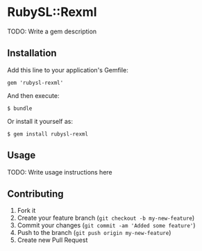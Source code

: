 # RubySL::Rexml

TODO: Write a gem description

## Installation

Add this line to your application's Gemfile:

    gem 'rubysl-rexml'

And then execute:

    $ bundle

Or install it yourself as:

    $ gem install rubysl-rexml

## Usage

TODO: Write usage instructions here

## Contributing

1. Fork it
2. Create your feature branch (`git checkout -b my-new-feature`)
3. Commit your changes (`git commit -am 'Added some feature'`)
4. Push to the branch (`git push origin my-new-feature`)
5. Create new Pull Request
